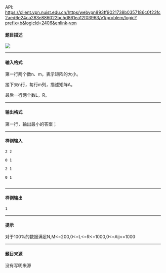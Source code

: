 API: https://client.vpn.nuist.edu.cn/https/webvpn893ff9021738b0357186c0f23fc2aed6e24ca283e886022bc5d861ea12f03963/v1/problem/logic?prefix=b&logicId=2406&enlink-vpn

#### 题目描述

![](../file/2406_0.jpg)

---

#### 输入格式

第一行两个数n、m，表示矩阵的大小。

接下来n行，每行m列，描述矩阵A。

最后一行两个数L，R。

---

#### 输出格式

第一行，输出最小的答案；

---

#### 样例输入
```
2 2

0 1

2 1

0 1


```

---

#### 样例输出
```
1

```

---

#### 提示

对于100%的数据满足N,M<=200,0<=L<=R<=1000,0<=Aij<=1000

---

#### 题目来源

没有写明来源